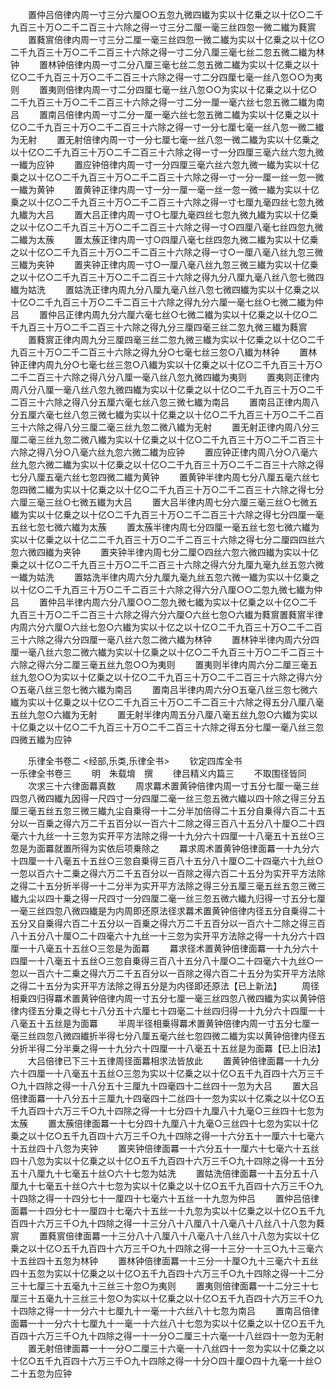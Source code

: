 <!-- { "loadSidebar": true } -->
　　置仲吕倍律内周一寸三分六厘○○五忽九微四纎为实以十亿乗之以十亿○二千九百三十万○二千二百三十六除之得一寸三分二厘一毫三丝四忽一微二纎为蕤賔
　　置蕤賔倍律内周一寸三分二厘一毫三丝四忽一微二纎为实以十亿乗之以十亿○二千九百三十万○二千二百三十六除之得一寸二分八厘三毫七丝二忽五微二纎为林钟
　　置林钟倍律内周一寸二分八厘三毫七丝二忽五微二纎为实以十亿乗之以十亿○二千九百三十万○二千二百三十六除之得一寸二分四厘七毫一丝八忽○○为夷则
　　置夷则倍律内周一寸二分四厘七毫一丝八忽○○为实以十亿乗之以十亿○二千九百三十万○二千二百三十六除之得一寸二分一厘一毫六丝七忽五微二纎为南吕
　　置南吕倍律内周一寸二分一厘一毫六丝七忽五微二纎为实以十亿乗之以十亿○二千九百三十万○二千二百三十六除之得一寸一分七厘七毫一丝八忽一微二纎为无射
　　置无射倍律内周一寸一分七厘七毫一丝八忽一微二纎为实以十亿乗之以十亿○二千九百三十万○二千二百三十六除之得一寸一分四厘三毫六丝六忽九微一纎为应钟
　　置应钟倍律内周一寸一分四厘三毫六丝六忽九微一纎为实以十亿乗之以十亿○二千九百三十万○二千二百三十六除之得一寸一分一厘一丝一忽一微一纎为黄钟
　　置黄钟正律内周一寸一分一厘一毫一丝一忽一微一纎为实以十亿乗之以十亿○二千九百三十万○二千二百三十六除之得一寸七厘九毫四丝七忽九微九纎为大吕
　　置大吕正律内周一寸○七厘九毫四丝七忽九微九纎为实以十亿乗之以十亿○二千九百三十万○二千二百三十六除之得一寸○四厘八毫七丝四忽九微二纎为太蔟
　　置太蔟正律内周一寸○四厘八毫七丝四忽九微二纎为实以十亿乗之以十亿○二千九百三十万○二千二百三十六除之得一寸○一厘八毫八丝九忽三微三纎为夹钟
　　置夹钟正律内周一寸○一厘八毫八丝九忽三微三纎为实以十亿乗之以十亿○二千九百三十万○二千二百三十六除之得九分八厘九毫八丝八忽七微四纎为姑洗
　　置姑洗正律内周九分八厘九毫八丝八忽七微四纎为实以十亿乗之以十亿○二千九百三十万○二千二百三十六除之得九分六厘一毫七丝○七微二纎为仲吕
　　置仲吕正律内周九分六厘六毫七丝○七微二纎为实以十亿乗之以十亿○二千九百三十万○二千二百三十六除之得九分三厘四毫三丝二忽九微三纎为蕤賔
　　置蕤賔正律内周九分三厘四毫三丝二忽九微三纎为实以十亿乗之以十亿○二千九百三十万○二千二百三十六除之得九分○七毫七丝三忽○八纎为林钟
　　置林钟正律内周九分○七毫七丝三忽○八纎为实以十亿乗之以十亿○二千九百三十万○二千二百三十六除之得八分八厘一毫八丝八忽九微四纎为夷则
　　置夷则正律内周八分八厘一毫八丝八忽九微四纎为实以十亿乗之以十亿○二千九百三十万○二千二百三十六除之得八分五厘六毫七丝八忽三微七纎为南吕
　　置南吕正律内周八分五厘六毫七丝八忽三微七纎为实以十亿乗之以十亿○二千九百三十万○二千二百三十六除之得八分三厘二毫三丝九忽二微八纎为无射
　　置无射正律内周八分三厘二毫三丝九忽二微八纎为实以十亿乗之以十亿○二千九百三十万○二千二百三十六除之得八分○八毫六丝九忽六微二纎为应钟
　　置应钟正律内周八分○八毫六丝九忽六微二纎为实以十亿乗之以十亿○二千九百三十万○二千二百三十六除之得七分八厘五毫六丝七忽四微二纎为黄钟
　　置黄钟半律内周七分八厘五毫六丝七忽四微二纎为实以十亿乗之以十亿○二千九百三十万○二千二百三十六除之得七分六厘三毫三丝○七微五纎为大吕
　　置大吕半律内周七分六厘三毫三丝○七微五纎为实以十亿乗之以十亿○二千九百三十万○二千二百三十六除之得七分四厘一毫五丝七忽七微六纎为太蔟
　　置太蔟半律内周七分四厘一毫五丝七忽七微六纎为实以十亿乗之以十亿二二千九百三十万○二千二百三十六除之得七分二厘四四丝六忽六微四纎为夹钟
　　置夹钟半律内周七分二厘○四丝六忽六微四纎为实以十亿乗之以十亿○二千九百三十万○二千二百三十六除之得六分九厘九毫九丝五忽六微一纎为姑洗
　　置姑洗半律内周六分九厘九毫九丝五忽六微一纎为实以十亿乗之以十亿○二千九百三十万○二千二百三十六除之得六分八厘○○二忽九微七纎为仲吕
　　置仲吕半律内周六分八厘○○二忽九微七纎为实以十亿乗之以十亿○二千九百三十万○二千二百三十六除之得六分六厘○六丝七忽○六纎为蕤賔置蕤賔半律内周六分六厘○六丝七忽○六纎为实以十亿之以十亿○二千九百三十万○二千二百三十六除之得六分四厘一毫八丝六忽二微六纎为林钟
　　置林钟半律内周六分四厘一毫八丝六忽二微六纎为实以十亿乗之以十亿○二千九百三十万○二千二百三十六除之得六分二厘三毫五丝九忽○○为夷则
　　置夷则半律内周六分二厘三毫五丝九忽○○为实以十亿乗之以十亿○二千九百三十万○二千二百三十六除之得六分○五毫八丝三忽七微六纎为南吕
　　置南吕半律内周六分○五毫八丝三忽七微六纎为实以十亿乗之以十亿○二千九百三十万○二千二百三十六除之得五分八厘八毫五丝九忽○六纎为无射
　　置无射半律内周五分八厘八毫五丝九忽○六纎为实以十亿乗之以十亿○二千九百三十万○二千二百三十六除之得五分七厘一毫八丝三忽四微五纎为应钟









　　乐律全书卷二
<经部,乐类,乐律全书>
　　钦定四库全书　　　　　　　　　　　　　　一乐律全书卷三
　　明　朱载堉　撰
　　律吕精义内篇三
　　不取围径皆同
　　次求三十六律面羃真数
　　周求羃术置黄钟倍律内周一寸五分七厘一毫三丝四忽八微四纎九因得一尺四寸一分四厘二毫一丝三忽五微六纎以四十除之得三分五厘三毫五丝五忽三微三纎九尘自乗得一十二分半加倍得二十五分自乗得六百二十五分以一百乗之得六万二千五百分以一百六十二除之得三百八十五分八十厘○二十四毫六十九丝一十三忽为实开平方法除之得一十九分六十四厘一十八毫五十五丝○三忽是为面羃就置所得为实依后项乗除之
　　羃求周术置黄钟倍律面羃一十九分六十四厘一十八毫五十五丝○三忽自乗得三百八十五分八十厘○二十四毫六十九丝○一忽以百六十二乗之得六万二千五百分以一百除之得六百二十五分为实开平方法除之得二十五分折半得一十二分半为实开平方法除之得三分五厘三毫五丝五忽三微三纎九尘以四十乗之得一尺四寸一分四厘二毫一丝三忽五微六纎九归得一寸五分七厘一毫三丝四忽八微四纎是为内周即还原法径求羃术置黄钟倍律内径五分自乗得二十五分又自乗得六百二十五分以一百乗之得六万二千五百分以一百六十二除之得三百八十五分八十厘○二十四毫六十九丝一十三忽为实开平方法除之得一十九分六十四厘一十八毫五十五丝○三忽是为面羃
　　羃求径术置黄钟倍律面羃一十九分六十四厘一十八毫五十五丝○三忽自乗得三百八十五分八十厘○二十四毫六十九丝○一忽以一百六十二乗之得六万二千五百分以一百除之得六百二十五分为实开平方法除之得二十五分为实开平方法除之得五分是为内径即还原法【已上新法】
　　周径相乗四归得羃术置黄钟倍律内周一寸五分七厘一毫三丝四忽八微四纎为实以黄钟倍律内径五分乗之得七十八分五十六厘七十四毫二十丝四归得一十九分六十四厘一十八毫五十五丝是为面羃
　　半周半径相乗得羃术置黄钟倍律内周一寸五分七厘一毫三丝四忽八微四纎折半得七分八厘五毫六丝七忽四微二纎为实以黄钟倍律内径五分折半得二分半乗之得一十九分六十四厘一十八毫五十五丝是为面羃【已上旧法】
　　大吕倍律已下三十五律周径面羃相求法皆放此
　　置黄钟倍律面羃一十九分六十四厘一十八毫五十五丝○三忽为实以十亿乗之以十亿○五千九百四十六万三千○九十四除之得一十八分五十三厘九十四毫四十二丝四十一忽为大吕
　　置大吕倍律面羃一十八分五十三厘九十四毫四十二丝四十一忽为实以十亿乘之以十亿○五千九百四十六万三千○九十四除之得一十七分四十九厘八十九毫○三丝四十七忽为太蔟
　　置太蔟倍律面羃一十七分四十九厘八十九毫○三丝四十七忽为实以十亿乗之以十亿○五千九百四十六万三千○九十四除之得一十六分五十一厘六十七毫六十五丝四十八忽为夹钟
　　置夹钟倍律面羃一十六分五十一厘六十七毫六十五丝四十八忽为实以十亿乗之以十亿○五千九百四十六万三千○九十四除之得一十五分五十八厘九十七毫五十丝○六十七忽为姑洗
　　置姑洗倍律面羃一十五分五十八厘九十七毫五十丝○六十七忽为实以十亿乗之以十亿○五千九百四十六万三千○九十四除之得一十四分七十一厘四十七毫六十五丝一十九忽为仲吕
　　置仲吕倍律面羃一十四分七十一厘四十七毫六十五丝一十九忽为实以十亿乗之以十亿○五千九百四十六万三千○九十四除之得一十三分八十八厘八十八毫八十八丝八十八忽为蕤賔
　　置蕤賔倍律面羃一十三分八十八厘八十八毫八十八丝八十八忽为实以十亿乗之以十亿○五千九百四十六万三千○九十四除之得一十三分一十三○九十三毫六十五丝四十五忽为林钟
　　置林钟倍律面羃一十三分一十厘○九十三毫六十五丝四十五忽为实以十亿乗之以十亿○五千九百四十六万三千○九十四除之得一十二分三十七厘三十五毫九十三丝三十忽○为夷则
　　置夷则倍律面羃一十二分三十七厘三十五毫九十三丝三十忽○为实以十亿乗之以十亿○五千九百四十六万三千○九十四除之得一十一分六十七厘九十一毫一十六丝八十七忽为南吕
　　置南吕倍律面羃一十一分六十七厘九十一毫一十六丝八十七忽为实以十亿乗之以十亿○五千九百四十六万三千○九十四除之得一十一分○二厘三十六毫一十八丝四十一忽为无射
　　置无射倍律面羃一十一分○二厘三十六毫一十八丝四十一忽为实以十亿乗之以十亿○五千九百四十六万三千○九十四除之得一十分○四十厘○四十九毫一十丝○二十五忽为应钟
